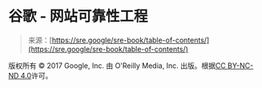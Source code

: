 <!--yml

类别：未分类

日期：2024-05-27 14:34:00

-->

# 谷歌 - 网站可靠性工程

> 来源：[https://sre.google/sre-book/table-of-contents/](https://sre.google/sre-book/table-of-contents/)

版权所有 © 2017 Google, Inc. 由 O'Reilly Media, Inc. 出版。根据[CC BY-NC-ND 4.0](https://creativecommons.org/licenses/by-nc-nd/4.0/)许可。
